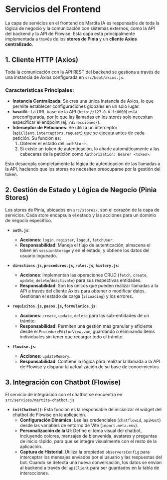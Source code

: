 # Servicios del Frontend

La capa de servicios en el frontend de Martita IA es responsable de toda la lógica de negocio y la comunicación con sistemas externos, como la API del backend y la API de Flowise. Esta capa está principalmente implementada a través de los **stores de Pinia** y un **cliente Axios centralizado**.

## 1. Cliente HTTP (Axios)

Toda la comunicación con la API REST del backend se gestiona a través de una instancia de Axios configurada en `src/boot/axios.js`.

### Características Principales:
- **Instancia Centralizada**: Se crea una única instancia de Axios, lo que permite establecer configuraciones globales en un solo lugar.
- **`baseURL`**: La URL base de la API (`http://127.0.0.1:8000`) está preconfigurada, por lo que las llamadas en los stores solo necesitan especificar el endpoint (ej. `/direcciones/`).
- **Interceptor de Peticiones**: Se utiliza un interceptor (`apiClient.interceptors.request`) que se ejecuta antes de cada petición. Su función es:
    1. Obtener el estado del `authStore`.
    2. Si existe un token de autenticación, lo añade automáticamente a las cabeceras de la petición como `Authorization: Bearer <token>`.
    
Esto desacopla completamente la lógica de autenticación de las llamadas a la API, haciendo que los stores no necesiten preocuparse por la gestión del token.

## 2. Gestión de Estado y Lógica de Negocio (Pinia Stores)

Los stores de Pinia, ubicados en `src/stores/`, son el corazón de la capa de servicios. Cada store encapsula el estado y las acciones para un dominio de negocio específico.

- **`auth.js`**:
    - **Acciones**: `login`, `register`, `logout`, `fetchUser`.
    - **Responsabilidad**: Maneja el flujo de autenticación, almacena el token en `sessionStorage` y en el estado, y obtiene los datos del usuario logueado.

- **`directions.js`, `procedures.js`, `rules.js`, `history.js`**:
    - **Acciones**: Implementan las operaciones CRUD (`fetch`, `create`, `update`, `delete`/`deactivate`) para sus respectivas entidades.
    - **Responsabilidad**: Son los únicos que pueden realizar llamadas a la API a través del cliente Axios para obtener o modificar datos. Gestionan el estado de carga (`isLoading`) y los errores.

- **`requisitos.js`, `pasos.js`, `formularios.js`**:
    - **Acciones**: `create`, `update`, `delete` para las sub-entidades de un trámite.
    - **Responsabilidad**: Permiten una gestión más granular y eficiente desde el `ProcedureEditorView.vue`, guardando o eliminando ítems individuales sin tener que recargar todo el trámite.

- **`flowise.js`**:
    - **Acciones**: `updateMemory`.
    - **Responsabilidad**: Contiene la lógica para realizar la llamada a la API de Flowise y disparar la actualización de su base de conocimientos.

## 3. Integración con Chatbot (Flowise)

El servicio de integración con el chatbot se encuentra en `src/services/martita-chatbot.js`.

- **`initChatbot()`**: Esta función es la responsable de inicializar el widget del chatbot de Flowise en la aplicación.
    - **Configuración Dinámica**: Lee las credenciales (`chatflowid`, `apiHost`) desde las variables de entorno de Vite (`import.meta.env`).
    - **Personalización de la UI**: Define el tema visual del chatbot, incluyendo colores, mensajes de bienvenida, avatares y preguntas de inicio rápido, para que se integre visualmente con el resto de la aplicación.
    - **Captura de Historial**: Utiliza la propiedad `observersConfig` para interceptar los mensajes enviados por el usuario y las respuestas del bot. Cuando se detecta una nueva conversación, los datos se envían al backend a través del `apiClient` para ser guardados en la tabla de interacciones.